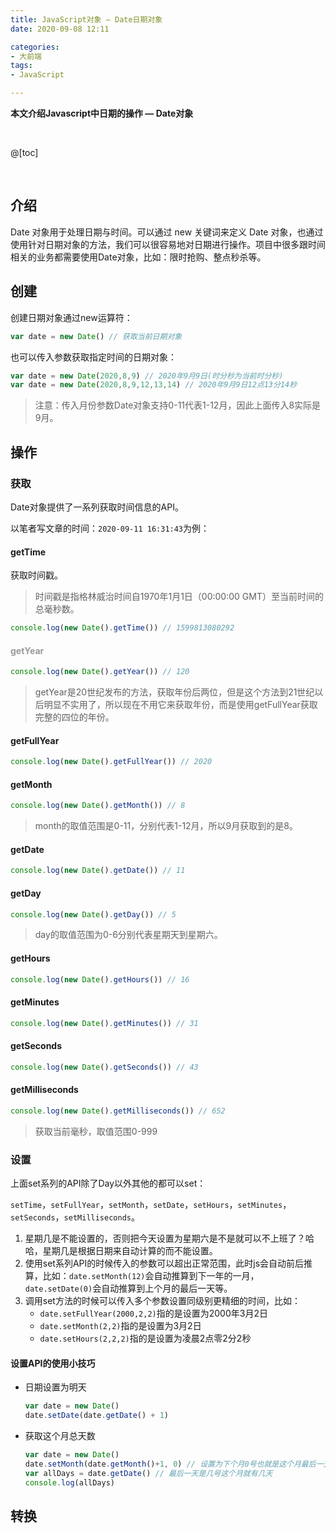 ```yaml
---
title: JavaScript对象 — Date日期对象
date: 2020-09-08 12:11

categories:
- 大前端
tags:
- JavaScript

---
```


**本文介绍Javascript中日期的操作 — Date对象**

<br>

@[toc]

<br>

## 介绍

Date 对象用于处理日期与时间。可以通过 new 关键词来定义 Date 对象，也通过使用针对日期对象的方法，我们可以很容易地对日期进行操作。项目中很多跟时间相关的业务都需要使用Date对象，比如：限时抢购、整点秒杀等。



## 创建

创建日期对象通过new运算符：

```javascript
var date = new Date() // 获取当前日期对象
```

也可以传入参数获取指定时间的日期对象：

```javascript
var date = new Date(2020,8,9) // 2020年9月9日(时分秒为当前时分秒)
var date = new Date(2020,8,9,12,13,14) // 2020年9月9日12点13分14秒
```

> 注意：传入月份参数Date对象支持0-11代表1-12月，因此上面传入8实际是9月。



## 操作

### 获取

Date对象提供了一系列获取时间信息的API。

以笔者写文章的时间：`2020-09-11 16:31:43`为例：

#### getTime

获取时间戳。

> 时间戳是指格林威治时间自1970年1月1日（00:00:00 GMT）至当前时间的总毫秒数。

```javascript
console.log(new Date().getTime()) // 1599813080292
```

#### <font color="#999">getYear</font>

```javascript
console.log(new Date().getYear()) // 120
```

> getYear是20世纪发布的方法，获取年份后两位，但是这个方法到21世纪以后明显不实用了，所以现在不用它来获取年份，而是使用getFullYear获取完整的四位的年份。

#### getFullYear

```javascript
console.log(new Date().getFullYear()) // 2020
```

#### getMonth

```javascript
console.log(new Date().getMonth()) // 8
```

> month的取值范围是0-11，分别代表1-12月，所以9月获取到的是8。

#### getDate

```javascript
console.log(new Date().getDate()) // 11
```

#### getDay

```javascript
console.log(new Date().getDay()) // 5
```

> day的取值范围为0-6分别代表星期天到星期六。

#### getHours

```javascript
console.log(new Date().getHours()) // 16
```

#### getMinutes

```javascript
console.log(new Date().getMinutes()) // 31
```

#### getSeconds

```javascript
console.log(new Date().getSeconds()) // 43
```

#### getMilliseconds

```javascript
console.log(new Date().getMilliseconds()) // 652
```

> 获取当前毫秒，取值范围0-999



### 设置

上面set系列的API除了Day以外其他的都可以set：

`setTime`，`setFullYear`，`setMonth`，`setDate`，`setHours`，`setMinutes`，`setSeconds`，`setMilliseconds`。

1. 星期几是不能设置的，否则把今天设置为星期六是不是就可以不上班了？哈哈，星期几是根据日期来自动计算的而不能设置。
2. 使用set系列API的时候传入的参数可以超出正常范围，此时js会自动前后推算，比如：`date.setMonth(12)`会自动推算到下一年的一月，`date.setDate(0)`会自动推算到上个月的最后一天等。
3. 调用set方法的时候可以传入多个参数设置同级别更精细的时间，比如：
   * `date.setFullYear(2000,2,2)`指的是设置为2000年3月2日
   * `date.setMonth(2,2)`指的是设置为3月2日
   * `date.setHours(2,2,2)`指的是设置为凌晨2点零2分2秒



#### 设置API的使用小技巧

* 日期设置为明天

  ```javascript
  var date = new Date()
  date.setDate(date.getDate() + 1)
  ```

* 获取这个月总天数

  ```javascript
  var date = new Date()
  date.setMonth(date.getMonth()+1, 0) // 设置为下个月0号也就是这个月最后一天
  var allDays = date.getDate() // 最后一天是几号这个月就有几天
  console.log(allDays)
  ```

  

## 转换

